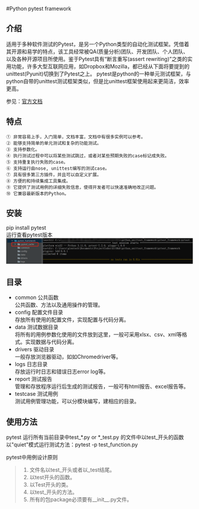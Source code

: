 #Python pytest framework

## 介绍
适用于多种软件测试的Pytest，是另一个Python类型的自动化测试框架。凭借着其开源和易学的特点，该工具经常被QA(质量分析)团队、开发团队、个人团队、以及各种开源项目所使用。鉴于Pytest具有“断言重写(assert rewriting)”之类的实用功能，许多大型互联网应用，如Dropbox和Mozilla，都已经从下面将要提到的unittest(Pyunit)切换到了Pytest之上。
pytest是python的一种单元测试框架，与python自带的unittest测试框架类似，但是比unittest框架使用起来更简洁，效率更高。

参见：[官方文档](https://pytest.org/en/latest/)

## 特点
```
① 非常容易上手，入门简单，文档丰富，文档中有很多实例可以参考。
② 能够支持简单的单元测试和复杂的功能测试。
③ 支持参数化。
④ 执行测试过程中可以将某些测试跳过，或者对某些预期失败的case标记成失败。
⑤ 支持重复执行失败的case。
⑥ 支持运行由nose, unittest编写的测试case。
⑦ 具有很多第三方插件，并且可以自定义扩展。
⑧ 方便的和持续集成工具集成。
⑨ 它提供了测试用例的详细失败信息，使得开发者可以快速准确地改正问题。
⑩ 它兼容最新版本的Python。
```

## 安装
pip install pytest  
运行查看pytest版本
![pytest.png](./../images/pytest.png)

## 目录
* common 公共函数  
  公共函数、方法以及通用操作的管理。
* config 配置文件目录  
  存放所有使用的配置文件，实现配置与代码分离。
* data 测试数据目录  
  将所有的用例参数化使用的文件放到这里，一般可采用xlsx、csv、xml等格式。实现数据与代码分离。
* drivers 驱动目录  
  一般存放浏览器驱动，如如Chromedriver等。
* logs 日志目录  
  存放运行时日志和错误日志error log等。
* report 测试报告  
  管理和存放程序运行后生成的测试报告，一般可有html报告、excel报告等。
* testcase 测试用例  
  测试用例管理功能，可以分模块编写，建相应的目录。


## 使用方法
pytest 运行所有当前目录中test_*.py or *_test.py 的文件中以test_开头的函数  
以"quiet"模式运行测试方法：pytest -p test_function.py

pytest中用例设计原则
> 1. 文件名以test_开头或者以_test结尾。  
> 1. 以test开头的函数。  
> 1. 以Test开头的类。  
> 1. 以test_开头的方法。  
> 1. 所有的包package必须要有__init__.py文件。  
